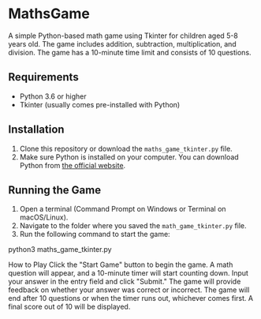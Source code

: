 # MathsGame

A simple Python-based math game using Tkinter for children aged 5-8 years old. The game includes addition, subtraction, multiplication, and division. The game has a 10-minute time limit and consists of 10 questions.

## Requirements

- Python 3.6 or higher
- Tkinter (usually comes pre-installed with Python)

## Installation

1. Clone this repository or download the `maths_game_tkinter.py` file.
2. Make sure Python is installed on your computer. You can download Python from [the official website](https://www.python.org/downloads/).

## Running the Game

1. Open a terminal (Command Prompt on Windows or Terminal on macOS/Linux).
2. Navigate to the folder where you saved the `math_game_tkinter.py` file.
3. Run the following command to start the game:

python3 maths_game_tkinter.py

How to Play
Click the "Start Game" button to begin the game.
A math question will appear, and a 10-minute timer will start counting down.
Input your answer in the entry field and click "Submit."
The game will provide feedback on whether your answer was correct or incorrect.
The game will end after 10 questions or when the timer runs out, whichever comes first.
A final score out of 10 will be displayed.
